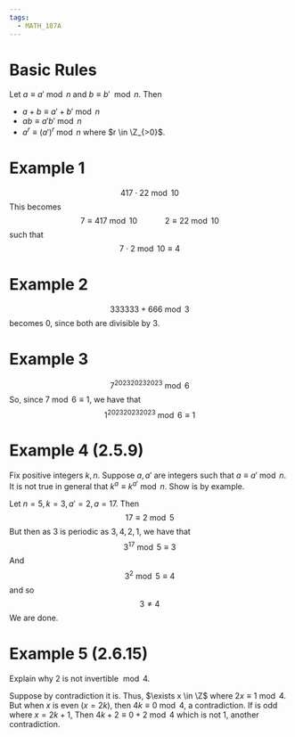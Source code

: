 ```yaml
---
tags:
  - MATH_187A
---
```

# Basic Rules
Let $a \equiv a' \bmod n$ and $b \equiv b' \mod n$. Then 
- $a + b \equiv a' + b' \bmod n$
- $ab \equiv a'b' \bmod n$
- $a^{r} \equiv (a')^{r}\bmod n$ where $r \in \Z_{>0}$. 

# Example 1
$$
417 \cdot 22 \bmod 10
$$
This becomes 
$$
7 \equiv 417 \bmod 10 
\quad\quad\quad
2 \equiv 22 \bmod 10
$$
such that 
$$
7 \cdot 2 \bmod 10 \equiv 4
$$
# Example 2 
$$
333333 + 666 \bmod 3
$$
becomes $0$, since both are divisible by $3$.

# Example 3 
$$
7^{202320232023}\bmod 6
$$
So, since $7 \bmod 6 \equiv 1$, we have that 
$$
1^{202320232023} \bmod 6 \equiv 1
$$
# Example 4 (2.5.9)
Fix positive integers $k,n$. Suppose $a, a'$ are integers such that $a \equiv a' \bmod n$. It is not true in general that $k^{a} \equiv k^{a'} \bmod n$. Show is by example. 

Let $n = 5, k = 3, a' = 2, a = 17$. Then 
$$
17 \equiv 2 \bmod 5
$$
But then as $3$ is periodic as $3, 4, 2, 1$, we have that 
$$
3^{17} \bmod 5 \equiv 3
$$
And 
$$
3^{2} \bmod 5 \equiv 4
$$
and so 
$$
3 \neq 4
$$
We are done. 

# Example 5 (2.6.15)
Explain why $2$ is not invertible $\bmod 4$. 

Suppose by contradiction it is. Thus, $\exists x \in \Z$ where $2x \equiv 1 \bmod 4$. But when $x$ is even ($x = 2k$), then $4k \equiv 0 \bmod 4$, a contradiction. If is odd where $x = 2k + 1$, Then $4k + 2 \equiv 0 + 2 \bmod 4$ which is not $1$, another contradiction. 

